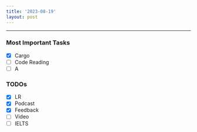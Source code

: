 ```yaml
---
title: '2023-08-19'
layout: post
---
```


---

### Most Important Tasks

- [x] Cargo
- [ ] Code Reading
- [ ] A

### TODOs

- [x] LR
- [x] Podcast
- [x] Feedback
- [ ] Video
- [ ] IELTS
